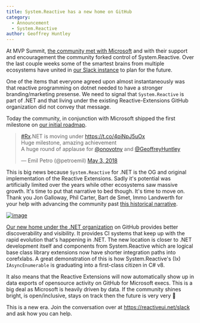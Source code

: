 ```yaml
---
title: System.Reactive has a new home on GitHub
category: 
  - Announcement
  - System.Reactive
author: Geoffrey Huntley
---
```


At MVP Summit, [the community met with Microsoft](https://github.com/Reactive-Extensions/Rx.NET/issues/466#issuecomment-370496523) and with their support and encouragement the community forked control of System.Reactive. Over the last couple weeks some of the smartest brains from multiple ecosystems have united in [our Slack instance](https://reactiveui.net/slack) to plan for the future.

One of the items that everyone agreed upon almost instantaneously was that reactive programming on dotnet needed to have a stronger branding/marketing presense. We need to signal that `System.Reactive` is part of .NET and that living under the existing Reactive-Extensions GitHub organization did not convey that message.

Today the community, in conjunction with Microsoft shipped the first milestone on [our initial roadmap](https://reactiveui.net/blog/2018/04/the-future-of-system-reactive).

<blockquote class="twitter-tweet" data-lang="en"><p lang="en" dir="ltr"><a href="https://twitter.com/hashtag/Rx?src=hash&amp;ref_src=twsrc%5Etfw">#Rx</a>.NET is moving under <a href="https://t.co/4piNpJ5uOx">https://t.co/4piNpJ5uOx</a><br>Huge milestone, amazing achievement<br>A huge round of applause for <a href="https://twitter.com/onovotny?ref_src=twsrc%5Etfw">@onovotny</a> and <a href="https://twitter.com/GeoffreyHuntley?ref_src=twsrc%5Etfw">@GeoffreyHuntley</a></p>&mdash; Emil Petro (@petroemil) <a href="https://twitter.com/petroemil/status/992142750509355008?ref_src=twsrc%5Etfw">May 3, 2018</a></blockquote>
<script async src="https://platform.twitter.com/widgets.js" charset="utf-8"></script>


This is big news because `System.Reactive` for .NET is the OG and original implementation of the Reactive Extensions. Sadly it's potential was artificially limited over the years while other ecosystems saw massive growth. It's time to put that narrative to bed though. It's time to move on. Thank you Jon Galloway, Phil Carter, Bart de Smet, Immo Landwerth for your help with advancing the community past [this historical narrative](https://twitter.com/GeoffreyHuntley/status/992486450733178887?s=09).

[![image](https://user-images.githubusercontent.com/127353/39624525-f7ad51fc-4fdc-11e8-9546-4e56eae31033.png)](http://github.com/dotnet/reactive)

[Our new home under the .NET organization](https://github.com/dotnet/reactive) on GitHub provides better discoverability and visibility. It provides CI systems that keep up with the rapid evolution that's happening in .NET. The new location is closer to .NET development itself and components from System.Reactive which are logical base class library extensions now have shorter integration paths into corefxlabs. A great demonstration of this is how System.Reactive's (Ix) `IAsyncEnumerable` is graduating into a first-class citizen in C# v8.

It also means that the Reactive Extensions will now automatically show up in data exports of opensource activity on GitHub for Microsoft execs. This is a big deal as Microsoft is heavily driven by data. If the community shines bright, is open/inclusive, stays on track then the future is very very 🚀

This is a new era. Join the conversation over at https://reactiveui.net/slack and ask how you can help.
